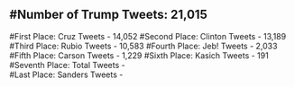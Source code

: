 #Number of Trump Tweets: 21,015
---
#First Place: Cruz Tweets - 14,052
#Second Place: Clinton Tweets - 13,189
#Third Place: Rubio Tweets - 10,583
#Fourth Place: Jeb! Tweets - 2,033
#Fifth Place: Carson Tweets - 1,229
#Sixth Place: Kasich Tweets - 191
#Seventh Place: Total Tweets -  
#Last Place: Sanders Tweets - 
